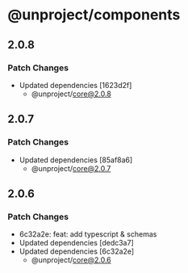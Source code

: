 # @unproject/components

## 2.0.8

### Patch Changes

- Updated dependencies [1623d2f]
  - @unproject/core@2.0.8

## 2.0.7

### Patch Changes

- Updated dependencies [85af8a6]
  - @unproject/core@2.0.7

## 2.0.6

### Patch Changes

- 6c32a2e: feat: add typescript & schemas
- Updated dependencies [dedc3a7]
- Updated dependencies [6c32a2e]
  - @unproject/core@2.0.6
